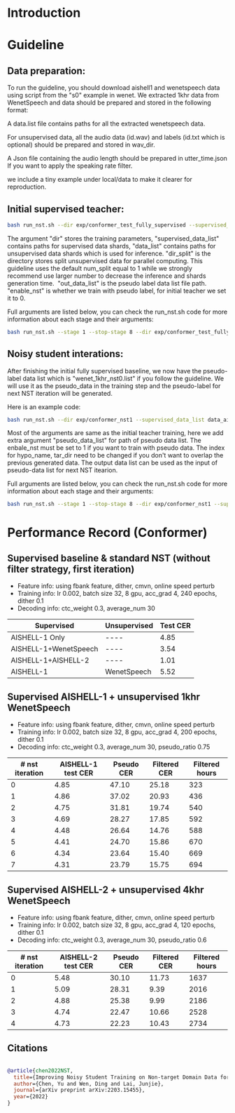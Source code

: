# Introduction

# Guideline

## Data preparation:
To run the guideline, you should download aishell1 and wenetspeech data using script from the "s0" example in wenet. 
We extracted 1khr data from WenetSpeech and data should be prepared and stored in the following format:

A data.list file contains paths for all the extracted wenetspeech data.

For unsupervised data, all the audio data (id.wav) and labels (id.txt which is optional) should be prepared and stored in wav_dir.

A Json file containing the audio length should be prepared in utter_time.json If you want to apply the speaking rate filter.

we include a tiny example under local/data to make it clearer for reproduction.
## Initial supervised teacher:
``` sh
bash run_nst.sh --dir exp/conformer_test_fully_supervised --supervised_data_list data_aishell.list --data_list wenet_1khr.list --dir_split wenet_split_60_test/ --out_data_list data/train/wenet_1khr_nst0.list --enable_nst 0
```

The argument "dir" stores the training parameters, "supervised_data_list" contains paths for supervised data shards, "data_list" contains paths for unsupervised data shards which is used for inference. "dir_split" is the directory stores split unsupervised data for parallel computing. This guideline uses the default num_split equal to 1 while we strongly recommend use larger number to decrease the inference and shards generation time.  "out_data_list" is the pseudo label data list file path. "enable_nst" is whether we train with pseudo label, for initial teacher we set it to 0.

Full arguments are listed below, you can check the run_nst.sh code for more information about each stage and their arguments:

``` sh
bash run_nst.sh --stage 1 --stop-stage 8 --dir exp/conformer_test_fully_supervised --supervised_data_list data_aishell.list --enable_nst 0 --num_split 1 --data_list wenet_1khr.list --dir_split wenet_split_60_test/ --job_num 0 --hypo_name hypothesis_nst0.txt --label 1 --wav_dir data/train/wenet_1k_untar/ --cer_hypo_dir wenet_cer_hypo --cer_label_dir wenet_cer_label --label_file label.txt --cer_hypo_threshold 10 --speak_rate_threshold 0 --utter_time_file utter_time.json --untar_dir data/train/wenet_1khr_untar/ --tar_dir data/train/wenet_1khr_tar/ --out_data_list data/train/wenet_1khr.list 
```

## Noisy student interations:

After finishing the initial fully supervised baseline, we now have the pseudo-label data list which is "wenet_1khr_nst0.list" if you follow the guideline. We will use it as the pseudo_data in the training step and the pseudo-label for next NST iteration will be generated.

Here is an example code:

``` sh
bash run_nst.sh --dir exp/conformer_nst1 --supervised_data_list data_aishell.list --pseudo_data_list wenet_1khr_nst0.list  --enable_nst 1 --job_num 0 --hypo_name hypothesis_nst1.txt --untar_dir data/train/wenet_1khr_untar_nst1/ --tar_dir data/train/wenet_1khr_tar_nst1/ --out_data_list data/train/wenet_1khr_nst1.list 
```
Most of the arguments are same as the initial teacher training, here we add extra argument "pseudo_data_list" for path of pseudo data list. The enbale_nst must be set to 1 if you want to train with pseudo data. The index for hypo_name, tar_dir need to be changed if you don't want to overlap the previous generated data.
The output data list can be used as the input of pseudo-data list for next NST itearion.



Full arguments are listed below, you can check the run_nst.sh code for more information about each stage and their arguments:
``` sh
bash run_nst.sh --stage 1 --stop-stage 8 --dir exp/conformer_nst1 --supervised_data_list data_aishell.list --pseudo_data_list wenet_1khr_nst0  --enable_nst 1 --num_split 1 --dir_split wenet_split_60_test/ --job_num 0 --hypo_name hypothesis_nst1.txt --label 0 --wav_dir data/train/wenet_1k_untar/ --cer_hypo_dir wenet_cer_hypo --cer_label_dir wenet_cer_label --label_file label.txt --cer_hypo_threshold 10 --speak_rate_threshold 0 --utter_time_file utter_time.json --untar_dir data/train/wenet_1khr_untar_nst1/ --tar_dir data/train/wenet_1khr_tar_nst1/ --out_data_list data/train/wenet_1khr_nst1.list 
```
# Performance Record (Conformer)


## Supervised baseline & standard NST (without filter strategy, first iteration)
* Feature info: using fbank feature, dither, cmvn, online speed perturb
* Training info: lr 0.002, batch size 32, 8 gpu, acc_grad 4, 240 epochs, dither 0.1
* Decoding info: ctc_weight 0.3, average_num 30


| Supervised                           | Unsupervised | Test CER |
|--------------------------------------|--------------|----------|
| AISHELL-1 Only                       | ----         | 4.85     |
| AISHELL-1+WenetSpeech                | ----         | 3.54     |
| AISHELL-1+AISHELL-2                  | ----         | 1.01     |
| AISHELL-1                            | WenetSpeech  | 5.52     |



## Supervised AISHELL-1 + unsupervised 1khr WenetSpeech

* Feature info: using fbank feature, dither, cmvn, online speed perturb
* Training info: lr 0.002, batch size 32, 8 gpu, acc_grad 4, 200 epochs, dither 0.1
* Decoding info: ctc_weight 0.3, average_num 30, pseudo_ratio 0.75

| # nst iteration | AISHELL-1 test CER | Pseudo CER| Filtered CER | Filtered hours |
|----------------|--------------------|-----------|--------------|----------------|
| 0 | 4.85             | 47.10     |   25.18           |     323           |
| 1 | 4.86             | 37.02     |   20.93           |     436           |
| 2 | 4.75             | 31.81     |   19.74           |     540           |
| 3 | 4.69             | 28.27     |   17.85           |     592           |
| 4 | 4.48             | 26.64     |   14.76           |     588           |
| 5 | 4.41             | 24.70     |   15.86           |     670           |
| 6 | 4.34             | 23.64     |   15.40           |     669           |
| 7 | 4.31             | 23.79     |   15.75           |     694           |

## Supervised AISHELL-2 + unsupervised 4khr WenetSpeech
* Feature info: using fbank feature, dither, cmvn, online speed perturb
* Training info: lr 0.002, batch size 32, 8 gpu, acc_grad 4, 120 epochs, dither 0.1
* Decoding info: ctc_weight 0.3, average_num 30, pseudo_ratio 0.6

| # nst iteration | AISHELL-2 test CER | Pseudo CER | Filtered CER | Filtered hours |
|----------------|--------------------|------------|--------------|----------------|
| 0 | 5.48               | 30.10      | 11.73        | 1637           |
| 1 | 5.09               | 28.31      | 9.39         | 2016           |
| 2 | 4.88               | 25.38      | 9.99         | 2186           |
| 3 | 4.74               | 22.47      | 10.66        | 2528           |
| 4 | 4.73               | 22.23      | 10.43        | 2734           |



## Citations

``` bibtex

@article{chen2022NST,
  title={Improving Noisy Student Training on Non-target Domain Data for Automatic Speech Recognition},
  author={Chen, Yu and Wen, Ding and Lai, Junjie},
  journal={arXiv preprint arXiv:2203.15455},
  year={2022}
}

